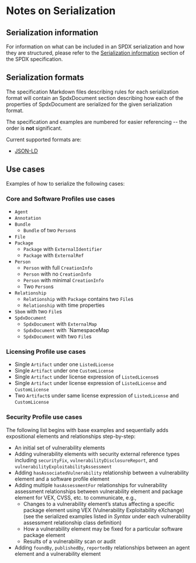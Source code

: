 # Notes on Serialization

## Serialization information

For information on what can be included in an SPDX serialization and how they
are structured, please refer to the
[Serialization information](https://github.com/spdx/spdx-spec/blob/development/v3.0.1/docs/serializations.md)
section of the SPDX specification.

## Serialization formats

The specification Markdown files describing rules for each serialization format
will contain an SpdxDocument section describing how each of the properties of
SpdxDocument are serialized for the given serialization format.

The specification and examples are numbered for easier referencing
-- the order is **not** significant.

Current supported formats are:

- [JSON-LD](jsonld.md)

## Use cases

Examples of how to serialize the following cases:

### Core and Software Profiles use cases

- `Agent`
- `Annotation`
- `Bundle`
  - `Bundle` of two `Person`s
- `File`
- `Package`
  - `Package` with `ExternalIdentifier`
  - `Package` with `ExternalRef`
- `Person`
  - `Person` with full `CreationInfo`
  - `Person` with no `CreationInfo`
  - `Person` with minimal `CreationInfo`
  - Two `Person`s
- `Relationship`
  - `Relationship` with `Package` contains two `File`s
  - `Relationship` with time properties
- `Sbom` with two `File`s
- `SpdxDocument`
  - `SpdxDocument` with `ExternalMap`
  - `SpdxDocument` with `NamespaceMap
  - `SpdxDocument` with two `File`s

### Licensing Profile use cases

- Single `Artifact` under one `ListedLicense`
- Single `Artifact` under one `CustomLicense`
- Single `Artifact` under license expression of `ListedLicense`s
- Single `Artifact` under license expression of `ListedLicense` and `CustomLicense`
- Two `Artifact`s under same license expression of `ListedLicense` and `CustomLicense`

### Security Profile use cases

The following list begins with base examples and sequentially adds expositional
elements and relationships step-by-step:

- An initial set of vulnerability elements
- Adding vulnerability elements with security external reference types
  including `securityFix`, `vulnerabilityDisclosureReport`,
  and `vulnerabilityExploitabilityAssessment`
- Adding `hasAssociatedVulnerability` relationship between a vulnerability
  element and a software profile element
- Adding multiple `hasAssessmentFor` relationships for vulnerability assessment
  relationships between vulnerability element and package element for VEX,
  CVSS, etc. to communicate, e.g.,
  - Changes to a vulnerability element’s status affecting a specific package
    element using VEX (Vulnerability Exploitability eXchange) (see the
    serialized examples listed in *Syntax* under each vulnerability assessment
    relationship class definition)
  - How a vulnerability element may be fixed for a particular software package
    element
  - Results of a vulnerability scan or audit
- Adding `foundBy`, `publishedBy`, `reportedBy` relationships between an agent
  element and a vulnerability element
